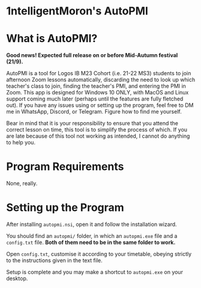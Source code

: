 # 1ntelligentMoron's AutoPMI

# What is AutoPMI?
**Good news! Expected full release on or before Mid-Autumn festival (21/9).**

AutoPMI is a tool for Logos IB M23 Cohort (i.e. 21-22 MS3) students to join afternoon Zoom lessons automatically, discarding the need to look up which teacher's class to join, finding the teacher's PMI, and entering the PMI in Zoom. This app is designed for Windows 10 ONLY, with MacOS and Linux support coming much later (perhaps until the features are fully fletched out). If you have any issues using or setting up the program, feel free to DM me in WhatsApp, Discord, or Telegram. Figure how to find me yourself.

Bear in mind that it is your responsibility to ensure that you attend the correct lesson on time, this tool is to simplify the process of which. If you are late because of this tool not working as intended, I cannot do anything to help you.

# Program Requirements
None, really.

# Setting up the Program
After installing `autopmi.nsi`, open it and follow the installation wizard.

You should find an `autopmi/` folder, in which an `autopmi.exe` file and a `config.txt` file. **Both of them need to be in the same folder to work.**

Open `config.txt`, customise it according to your timetable, obeying strictly to the instructions given in the text file.

Setup is complete and you may make a shortcut to `autopmi.exe` on your desktop.
